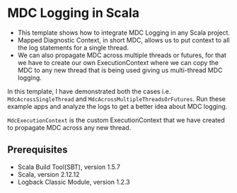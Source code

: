 # MDC Logging in Scala

- This template shows how to integrate MDC Logging in any Scala project.
- Mapped Diagnostic Context, in short MDC, allows us to put context to all the log statements for a single thread.
- We can also propagate MDC across multiple threads or futures, for that we have to create our own ExecutionContext where we can copy the MDC to any new thread that is being used giving us multi-thread MDC logging.

In this template, I have demonstrated both the cases i.e. `MdcAcrossSingleThread` and `MdcAcrossMultipleThreadsOrFutures`. Run these example apps and analyze the logs to get a better idea about MDC logging.

`MdcExecutionContext` is the custom ExecutionContext that we have created to propagate MDC across any new thread.

## Prerequisites

- Scala Build Tool(SBT), version 1.5.7
- Scala, version 2.12.12
- Logback Classic Module, version 1.2.3
